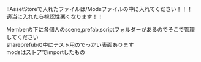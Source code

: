 !!AssetStoreで入れたファイルは/Modsファイルの中に入れてください！！！    
適当に入れたら視認性悪くなります！！     



Memberの下に各個人のscene,prefab,scriptフォルダーがあるのでそこで管理してください  
shareprefubの中にテスト用のでっかい表面あります  
modsはストアでimportしたもの  
